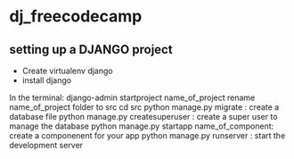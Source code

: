 # dj_freecodecamp

## setting up a DJANGO project

- Create virtualenv django
- install django

In the terminal:
django-admin startproject name_of_project
rename name_of_project folder to src
cd src
python manage.py migrate : create a database file
python manage.py createsuperuser : create a super user to manage the database
python manage.py startapp name_of_component: create a componenent for your app
python manage.py runserver : start the development server

